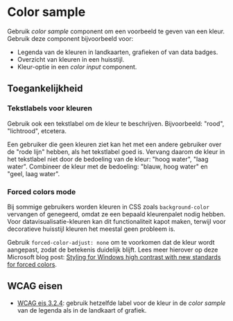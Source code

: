 <!-- @license CC0-1.0 -->

# Color sample

Gebruik _color sample_ component om een voorbeeld te geven van een kleur. Gebruik deze component bijvoorbeeld voor:

- Legenda van de kleuren in landkaarten, grafieken of van data badges.
- Overzicht van kleuren in een huisstijl.
- Kleur-optie in een _color input_ component.

## Toegankelijkheid

### Tekstlabels voor kleuren

Gebruik ook een tekstlabel om de kleur te beschrijven. Bijvoorbeeld: "rood", "lichtrood", etcetera.

Een gebruiker die geen kleuren ziet kan het met een andere gebruiker over de "rode lijn" hebben, als het tekstlabel goed is. Vervang daarom de kleur in het tekstlabel niet door de bedoeling van de kleur: "hoog water", "laag water". Combineer de kleur met de bedoeling: "blauw, hoog water" en "geel, laag water".

### Forced colors mode

Bij sommige gebruikers worden kleuren in CSS zoals `background-color` vervangen of genegeerd, omdat ze een bepaald kleurenpalet nodig hebben. Voor datavisualisatie-kleuren kan dit functionaliteit kapot maken, terwijl voor decoratieve huisstijl kleuren het meestal geen probleem is.

Gebruik `forced-color-adjust: none` om te voorkomen dat de kleur wordt aangepast, zodat de betekenis duidelijk blijft. Lees meer hierover op deze Microsoft blog post: [Styling for Windows high contrast with new standards for forced colors](https://blogs.windows.com/msedgedev/2020/09/17/styling-for-windows-high-contrast-with-new-standards-for-forced-colors/).

## WCAG eisen

- [WCAG eis 3.2.4](https://www.w3.org/TR/WCAG21/#consistent-identification): gebruik hetzelfde label voor de kleur in de _color sample_ van de legenda als in de landkaart of grafiek.

